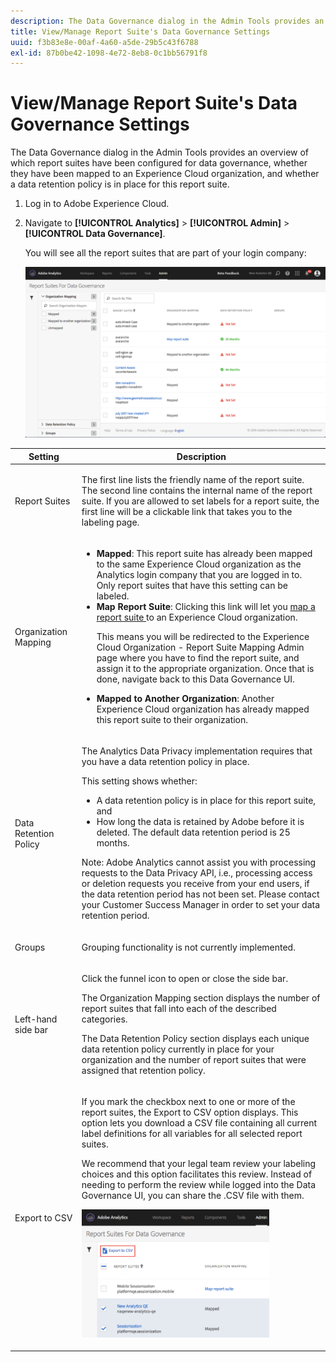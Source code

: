 ```yaml
---
description: The Data Governance dialog in the Admin Tools provides an overview of which report suites have been configured for data governance, whether they have been mapped to an Experience Cloud organization, and whether a data retention policy is in place for this report suite.
title: View/Manage Report Suite's Data Governance Settings
uuid: f3b83e8e-00af-4a60-a5de-29b5c43f6788
exl-id: 87b0be42-1098-4e72-8eb8-0c1bb56791f8
---
```

# View/Manage Report Suite's Data Governance Settings

The Data Governance dialog in the Admin Tools provides an overview of which report suites have been configured for data governance, whether they have been mapped to an Experience Cloud organization, and whether a data retention policy is in place for this report suite.

1. Log in to Adobe Experience Cloud.
1. Navigate to  **[!UICONTROL Analytics]** > **[!UICONTROL Admin]** > **[!UICONTROL Data Governance]**.

   You will see all the report suites that are part of your login company:

   ![](assets/privacy_setup_an.png)

<table id="table_448292730FF0475E9DCB731882F9A29B"> 
 <thead> 
  <tr> 
   <th colname="col1" class="entry"> Setting </th> 
   <th colname="col2" class="entry"> Description </th> 
  </tr> 
 </thead>
 <tbody> 
  <tr> 
   <td colname="col1"> <p>Report Suites </p> </td> 
   <td colname="col2"> <p>The first line lists the friendly name of the report suite. The second line contains the internal name of the report suite. If you are allowed to set labels for a report suite, the first line will be a clickable link that takes you to the labeling page. </p> </td> 
  </tr> 
  <tr> 
   <td colname="col1"> <p>Organization Mapping </p> </td> 
   <td colname="col2"> 
    <ul id="ul_EF8F613B0C5E42D19DB60BD0C89C114B"> 
     <li id="li_B35EE88555F547EFBF55ADE9D0C9EC3B"><b>Mapped</b>: This report suite has already been mapped to the same Experience Cloud organization as the Analytics login company that you are logged in to. Only report suites that have this setting can be labeled. </li> 
     <li id="li_4E800BF80CFF477BAA091EF272D9071C"><b>Map Report Suite</b>: Clicking this link will let you <a href="https://experienceleague.adobe.com/docs/core-services/interface/about-core-services/report-suite-mapping.html"> map a report suite </a> to an Experience Cloud organization. <p>This means you will be redirected to the Experience Cloud Organization - Report Suite Mapping Admin page where you have to find the report suite, and assign it to the appropriate organization. Once that is done, navigate back to this Data Governance UI. </p> </li> 
     <li id="li_FF825A65D089487BBF5FCB0D74D41CD7"><b>Mapped to Another Organization</b>: Another Experience Cloud organization has already mapped this report suite to their organization. </li> 
    </ul> </td> 
  </tr> 
  <tr> 
   <td colname="col1"> <p>Data Retention Policy </p> </td> 
   <td colname="col2"> <p>The Analytics Data Privacy implementation requires that you have a data retention policy in place. </p> <p>This setting shows whether: </p> 
    <ul> 
     <li>A data retention policy is in place for this report suite, and </li> 
     <li>How long the data is retained by Adobe before it is deleted. The default data retention period is 25 months. </li> 
    </ul> <p>Note:  Adobe Analytics cannot assist you with processing requests to the Data Privacy API, i.e., processing access or deletion requests you receive from your end users, if the data retention period has not been set. Please contact your Customer Success Manager in order to set your data retention period. </p> </td> 
  </tr> 
  <tr> 
   <td colname="col1"> <p>Groups </p> </td> 
   <td colname="col2"> <p>Grouping functionality is not currently implemented. </p> </td> 
  </tr> 
  <tr> 
   <td colname="col1"> <p>Left-hand side bar </p> </td> 
   <td colname="col2"> <p>Click the funnel icon to open or close the side bar. </p> <p>The Organization Mapping section displays the number of report suites that fall into each of the described categories. </p> <p>The Data Retention Policy section displays each unique data retention policy currently in place for your organization and the number of report suites that were assigned that retention policy. </p> </td> 
  </tr> 
  <tr> 
   <td colname="col1"> <p>Export to CSV </p> </td> 
   <td colname="col2"> <p>If you mark the checkbox next to one or more of the report suites, the <span class="uicontrol"> Export to CSV </span> option displays. This option lets you download a CSV file containing all current label definitions for all variables for all selected report suites. </p> <p>We recommend that your legal team review your labeling choices and this option facilitates this review. Instead of needing to perform the review while logged into the Data Governance UI, you can share the .CSV file with them. </p> <p><img placement="break"  src="assets/export_csv.png" width="300px" id="image_5FE821B2D07B402D8E0F6FE53D6FC52E" /> </p> </td> 
  </tr> 
 </tbody> 
</table>
